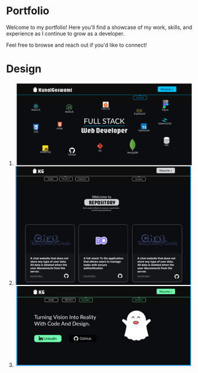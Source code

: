 # Portfolio

Welcome to my portfolio! Here you'll find a showcase of my work, skills, and experience as I continue to grow as a developer.

Feel free to browse and reach out if you'd like to connect!

# Design 

1) ![alt text](image.png)
2) ![alt text](image-1.png)
3) ![alt text](image-2.png)
